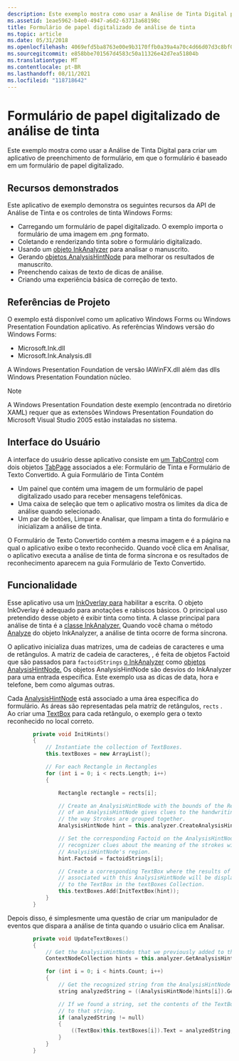 ```yaml
---
description: Este exemplo mostra como usar a Análise de Tinta Digital para criar um aplicativo de preenchimento de formulário, em que o formulário é baseado em um formulário de papel digitalizado.
ms.assetid: 1eae5962-b4e0-4947-a6d2-63713a68198c
title: Formulário de papel digitalizado de análise de tinta
ms.topic: article
ms.date: 05/31/2018
ms.openlocfilehash: 4069efd5ba8763e00e9b3170ffb0a39a4a70c4d66d07d3c8bf08bc3688f57ed0
ms.sourcegitcommit: e858bbe701567d4583c50a11326e42d7ea51804b
ms.translationtype: MT
ms.contentlocale: pt-BR
ms.lasthandoff: 08/11/2021
ms.locfileid: "118718642"
---
```

# <a name="ink-analysis-scanned-paper-form"></a>Formulário de papel digitalizado de análise de tinta

Este exemplo mostra como usar a Análise de Tinta Digital para criar um aplicativo de preenchimento de formulário, em que o formulário é baseado em um formulário de papel digitalizado.

## <a name="features-demonstrated"></a>Recursos demonstrados

Este aplicativo de exemplo demonstra os seguintes recursos da API de Análise de Tinta e os controles de tinta Windows Forms:

-   Carregando um formulário de papel digitalizado. O exemplo importa o formulário de uma imagem em .png formato.
-   Coletando e renderizando tinta sobre o formulário digitalizado.
-   Usando um [objeto InkAnalyzer](/previous-versions/ms583671(v=vs.100)) para analisar o manuscrito.
-   Gerando [objetos AnalysisHintNode](/previous-versions/ms573018(v=vs.100)) para melhorar os resultados de manuscrito.
-   Preenchendo caixas de texto de dicas de análise.
-   Criando uma experiência básica de correção de texto.

## <a name="project-references"></a>Referências de Projeto

O exemplo está disponível como um aplicativo Windows Forms ou Windows Presentation Foundation aplicativo. As referências Windows versão do Windows Forms:

-   Microsoft.Ink.dll
-   Microsoft.Ink.Analysis.dll

A Windows Presentation Foundation de versão IAWinFX.dll além das dlls Windows Presentation Foundation núcleo.

> [!Note]  
> A Windows Presentation Foundation deste exemplo (encontrada no diretório XAML) requer que as extensões Windows Presentation Foundation do Microsoft Visual Studio 2005 estão instaladas no sistema.

 

## <a name="user-interface"></a>Interface do Usuário

A interface do usuário desse aplicativo consiste em [um TabControl](/dotnet/api/system.windows.forms.tabcontrol?view=netcore-3.1) com dois objetos [TabPage](/dotnet/api/system.windows.forms.tabpage?view=netcore-3.1) associados a ele: Formulário de Tinta e Formulário de Texto Convertido. A guia Formulário de Tinta Contém

-   Um painel que contém uma imagem de um formulário de papel digitalizado usado para receber mensagens telefônicas.
-   Uma caixa de seleção que tem o aplicativo mostra os limites da dica de análise quando selecionado.
-   Um par de botões, Limpar e Analisar, que limpam a tinta do formulário e inicializam a análise de tinta.

O Formulário de Texto Convertido contém a mesma imagem e é a página na qual o aplicativo exibe o texto reconhecido. Quando você clica em Analisar, o aplicativo executa a análise de tinta de forma síncrona e os resultados de reconhecimento aparecem na guia Formulário de Texto Convertido.

## <a name="functionality"></a>Funcionalidade

Esse aplicativo usa um [InkOverlay para](/previous-versions/ms552322(v=vs.100)) habilitar a escrita. O objeto InkOverlay é adequado para anotações e rabiscos básicos. O principal uso pretendido desse objeto é exibir tinta como tinta. A classe principal para análise de tinta é a [classe InkAnalyzer.](/previous-versions/ms583671(v=vs.100)) Quando você chama o método [Analyze](/previous-versions/ms568971(v=vs.100)) do objeto InkAnalyzer, a análise de tinta ocorre de forma síncrona.

O aplicativo inicializa duas matrizes, uma de cadeias de caracteres e uma de retângulos. A matriz de cadeia de caracteres, , é feita de objetos Factoid que são passados para `factoidStrings` [o InkAnalyzer](/previous-versions/ms583671(v=vs.100)) como [objetos AnalysisHintNode.](/previous-versions/ms573018(v=vs.100)) [](/previous-versions/ms583657(v=vs.100)) Os objetos AnalysisHintNode são desvios do InkAnalyzer para uma entrada específica. Este exemplo usa as dicas de data, hora e telefone, bem como algumas outras.

Cada [AnalysisHintNode](/previous-versions/ms573018(v=vs.100)) está associado a uma área específica do formulário. As áreas são representadas pela matriz de retângulos, `rects` . Ao criar uma [TextBox](/dotnet/api/system.windows.forms.textbox?view=netcore-3.1) para cada retângulo, o exemplo gera o texto reconhecido no local correto.


```C++
        private void InitHints()
        {
            // Instantiate the collection of TextBoxes.
            this.textBoxes = new ArrayList();

            // For each Rectangle in Rectangles
            for (int i = 0; i < rects.Length; i++)
            {

                Rectangle rectangle = rects[i];

                // Create an AnalysisHintNode with the bounds of the Rectangle.  The bounds
                // of an AnalysisHintNode gives clues to the handwriting recognizer about
                // the way Strokes are grouped together.
                AnalysisHintNode hint = this.analyzer.CreateAnalysisHint(rectangle);

                // Set the corresponding Factoid on the AnalysisHintNode.  This gives the 
                // recognizer clues about the meaning of the strokes within the 
                // AnalysisHintNode's region.
                hint.Factoid = factoidStrings[i];

                // Create a corresponding TextBox where the results of the analysis
                // associated with this AnalysisHintNode will be displayed.  Store the reference
                // to the TextBox in the textBoxes Collection.
                this.textBoxes.Add(InitTextBox(hint));
            }
        }
```



Depois disso, é simplesmente uma questão de criar um manipulador de eventos que dispara a análise de tinta quando o usuário clica em Analisar.


```C++
        private void UpdateTextBoxes()
        {
            // Get the AnalysisHintNodes that we previously added to the InkAnalyzer.
            ContextNodeCollection hints = this.analyzer.GetAnalysisHints();

            for (int i = 0; i < hints.Count; i++)
            {
                // Get the recognized string from the AnalysisHintNode
                string analyzedString = ((AnalysisHintNode)hints[i]).GetRecognizedString();

                // If we found a string, set the contents of the TextBox
                // to that string.
                if (analyzedString != null)
                {
                    ((TextBox)this.textBoxes[i]).Text = analyzedString;
                }
            }
        }
```



 

 
